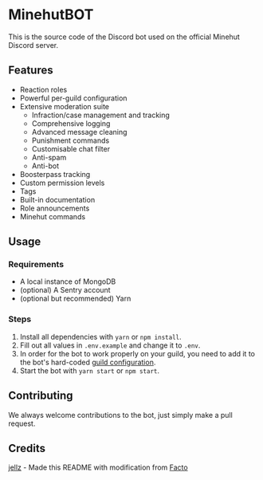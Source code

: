 # MinehutBOT

This is the source code of the Discord bot used on the official Minehut Discord server.

## Features

- Reaction roles
- Powerful per-guild configuration
- Extensive moderation suite
  - Infraction/case management and tracking
  - Comprehensive logging
  - Advanced message cleaning
  - Punishment commands
  - Customisable chat filter
  - Anti-spam
  - Anti-bot
- Boosterpass tracking
- Custom permission levels
- Tags
- Built-in documentation
- Role announcements
- Minehut commands

## Usage

### Requirements

- A local instance of MongoDB
- (optional) A Sentry account
- (optional but recommended) Yarn

### Steps

1. Install all dependencies with `yarn` or `npm install`.
2. Fill out all values in `.env.example` and change it to `.env`.
3. In order for the bot to work properly on your guild, you need to add it to the bot's hard-coded [guild configuration](https://github.com/Minehut/MinehutBOT/blob/master/src/guild/config/guildConfigs.ts).
4. Start the bot with `yarn start` or `npm start`.

## Contributing

We always welcome contributions to the bot, just simply make a pull request.

## Credits

[jellz](https://github.com/jellz) - Made this README with modification from [Facto](https://github.com/Sniped)
